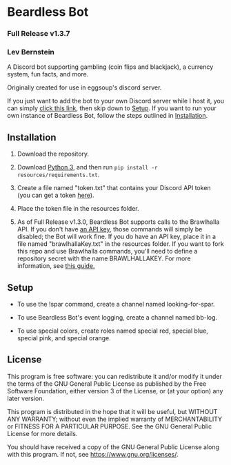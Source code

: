 # Beardless Bot

### Full Release v1.3.7

### Lev Bernstein

A Discord bot supporting gambling (coin flips and blackjack),
a currency system, fun facts, and more.

Originally created for use in eggsoup's discord server. 

If you just want to add the bot to your own Discord server while I host it, you can simply [click this link](https://discord.com/api/oauth2/authorize?client_id=654133911558946837&permissions=8&scope=bot), then skip down to [Setup](#setup).
If you want to run your own instance of Beardless Bot, follow the steps outlined in [Installation](#installation).

## Installation

1. Download the repository.

2. Download [Python 3](https://python.org/downloads), and then run `pip install -r resources/requirements.txt`.

3. Create a file named "token.txt" that contains your Discord API token (you can get a token [here](https://discord.com/developers/applications)).

4. Place the token file in the resources folder.

5. As of Full Release v1.3.0, Beardless Bot supports calls to the Brawlhalla API. If you don't have [an API key](https://dev.brawlhalla.com/), those commands will simply be disabled; the Bot will work fine.
If you do have an API key, place it in a file named "brawlhallaKey.txt" in the resources folder.
If you want to fork this repo and use Brawlhalla commands, you'll need to define a repository secret with the name BRAWLHALLAKEY.
For more information, see [this guide.](https://docs.github.com/en/actions/reference/encrypted-secrets)

## Setup

* To use the !spar command, create a channel named looking-for-spar.

* To use Beardless Bot's event logging, create a channel named bb-log.

* To use special colors, create roles named special red, special blue, special pink, and special orange.

## License

This program is free software: you can redistribute it and/or modify
it under the terms of the GNU General Public License as published by
the Free Software Foundation, either version 3 of the License, or
(at your option) any later version.

This program is distributed in the hope that it will be useful,
but WITHOUT ANY WARRANTY; without even the implied warranty of
MERCHANTABILITY or FITNESS FOR A PARTICULAR PURPOSE.  See the
GNU General Public License for more details.

You should have received a copy of the GNU General Public License
along with this program.  If not, see <https://www.gnu.org/licenses/>.
